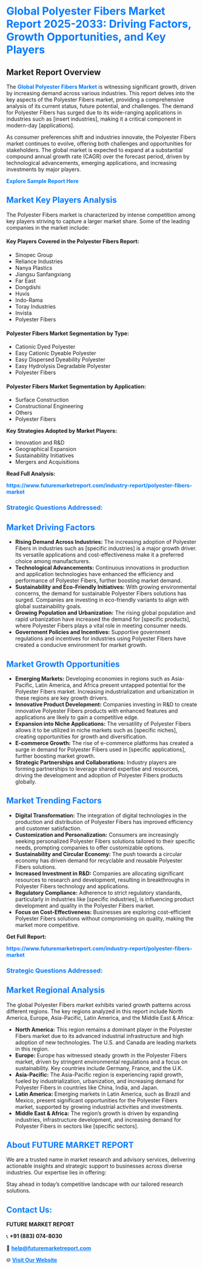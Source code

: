 <h1 style="color: #007BFF;">Global Polyester Fibers Market Report 2025-2033: Driving Factors, Growth Opportunities, and Key Players</h1>

<section id="overview">
<h2>Market Report Overview</h2>
<p>The <a href="https://www.futuremarketreport.com/industry-report/polyester-fibers-market" style="color: #007BFF; text-decoration: none;"><strong>Global Polyester Fibers Market</strong></a> is witnessing significant growth, driven by increasing demand across various industries. This report delves into the key aspects of the Polyester Fibers market, providing a comprehensive analysis of its current status, future potential, and challenges. The demand for Polyester Fibers has surged due to its wide-ranging applications in industries such as [insert industries], making it a critical component in modern-day [applications].</p>
<p>As consumer preferences shift and industries innovate, the Polyester Fibers market continues to evolve, offering both challenges and opportunities for stakeholders. The global market is expected to expand at a substantial compound annual growth rate (CAGR) over the forecast period, driven by technological advancements, emerging applications, and increasing investments by major players.</p>
</section>

<section id="overview">
<p><a href="https://www.futuremarketreport.com/request-sample/reportId=107021" style="color: #007BFF; text-decoration: none;"><strong>Explore Sample Report Here</strong></a></p>
</section>

<section id="key-players">
<h2 style="color: #007BFF;">Market Key Players Analysis</h2>
<p>The Polyester Fibers market is characterized by intense competition among key players striving to capture a larger market share. Some of the leading companies in the market include:</p>
<h4>Key Players Covered in the Polyester Fibers Report:</h4>
<ul><li>Sinopec Group</li><li>Reliance Industries</li><li>Nanya Plastics</li><li>Jiangsu Sanfangxiang</li><li>Far East</li><li>Dongdishi</li><li>Huvis</li><li>Indo-Rama</li><li>Toray Industries</li><li>Invista</li><li>Polyester Fibers</li></ul>
<h4>Polyester Fibers Market Segmentation by Type:</h4>
<ul><li>Cationic Dyed Polyester</li><li>Easy Cationic Dyeable Polyester</li><li>Easy Dispersed Dyeability Polyester</li><li>Easy Hydrolysis Degradable Polyester</li><li>Polyester Fibers</li></ul>

<h4>Polyester Fibers Market Segmentation by Application:</h4>
<ul><li>Surface Construction</li><li>Constructional Engineering</li><li>Others</li><li>Polyester Fibers</li></ul>
<p><strong>Key Strategies Adopted by Market Players:</strong></p>
<ul>
<li>Innovation and R&D</li>
<li>Geographical Expansion</li>
<li>Sustainability Initiatives</li>
<li>Mergers and Acquisitions</li>
</ul>
</section>

<section>
<p><strong>Read Full Analysis: </strong></p><a href="https://www.futuremarketreport.com/industry-report/polyester-fibers-market" style="color: #007BFF; text-decoration: none;"><strong>https://www.futuremarketreport.com/industry-report/polyester-fibers-market</strong></a>
<h3 style="color: #007BFF;">Strategic Questions Addressed:</h3>
</section>

<section id="driving-factors">
<h2 style="color: #007BFF;">Market Driving Factors</h2>
<ul>
<li><strong>Rising Demand Across Industries:</strong> The increasing adoption of Polyester Fibers in industries such as [specific industries] is a major growth driver. Its versatile applications and cost-effectiveness make it a preferred choice among manufacturers.</li>
<li><strong>Technological Advancements:</strong> Continuous innovations in production and application technologies have enhanced the efficiency and performance of Polyester Fibers, further boosting market demand.</li>
<li><strong>Sustainability and Eco-Friendly Initiatives:</strong> With growing environmental concerns, the demand for sustainable Polyester Fibers solutions has surged. Companies are investing in eco-friendly variants to align with global sustainability goals.</li>
<li><strong>Growing Population and Urbanization:</strong> The rising global population and rapid urbanization have increased the demand for [specific products], where Polyester Fibers plays a vital role in meeting consumer needs.</li>
<li><strong>Government Policies and Incentives:</strong> Supportive government regulations and incentives for industries using Polyester Fibers have created a conducive environment for market growth.</li>
</ul>
</section>

<section id="growth-opportunities">
<h2 style="color: #007BFF;">Market Growth Opportunities</h2>
<ul>
<li><strong>Emerging Markets:</strong> Developing economies in regions such as Asia-Pacific, Latin America, and Africa present untapped potential for the Polyester Fibers market. Increasing industrialization and urbanization in these regions are key growth drivers.</li>
<li><strong>Innovative Product Development:</strong> Companies investing in R&D to create innovative Polyester Fibers products with enhanced features and applications are likely to gain a competitive edge.</li>
<li><strong>Expansion into Niche Applications:</strong> The versatility of Polyester Fibers allows it to be utilized in niche markets such as [specific niches], creating opportunities for growth and diversification.</li>
<li><strong>E-commerce Growth:</strong> The rise of e-commerce platforms has created a surge in demand for Polyester Fibers used in [specific applications], further boosting market growth.</li>
<li><strong>Strategic Partnerships and Collaborations:</strong> Industry players are forming partnerships to leverage shared expertise and resources, driving the development and adoption of Polyester Fibers products globally.</li>
</ul>
</section>

<section id="trending-factors">
<h2 style="color: #007BFF;">Market Trending Factors</h2>
<ul>
<li><strong>Digital Transformation:</strong> The integration of digital technologies in the production and distribution of Polyester Fibers has improved efficiency and customer satisfaction.</li>
<li><strong>Customization and Personalization:</strong> Consumers are increasingly seeking personalized Polyester Fibers solutions tailored to their specific needs, prompting companies to offer customizable options.</li>
<li><strong>Sustainability and Circular Economy:</strong> The push towards a circular economy has driven demand for recyclable and reusable Polyester Fibers solutions.</li>
<li><strong>Increased Investment in R&D:</strong> Companies are allocating significant resources to research and development, resulting in breakthroughs in Polyester Fibers technology and applications.</li>
<li><strong>Regulatory Compliance:</strong> Adherence to strict regulatory standards, particularly in industries like [specific industries], is influencing product development and quality in the Polyester Fibers market.</li>
<li><strong>Focus on Cost-Effectiveness:</strong> Businesses are exploring cost-efficient Polyester Fibers solutions without compromising on quality, making the market more competitive.</li>
</ul>
</section>

<section>
<p><strong>Get Full Report: </strong></p><a href="https://www.futuremarketreport.com/industry-report/polyester-fibers-market" style="color: #007BFF; text-decoration: none;"><strong>https://www.futuremarketreport.com/industry-report/polyester-fibers-market</strong></a>
<h3 style="color: #007BFF;">Strategic Questions Addressed:</h3>
</section>


<section id="regional-analysis">
<h2 style="color: #007BFF;">Market Regional Analysis</h2>
<p>The global Polyester Fibers market exhibits varied growth patterns across different regions. The key regions analyzed in this report include North America, Europe, Asia-Pacific, Latin America, and the Middle East & Africa:</p>
<ul>
<li><strong>North America:</strong> This region remains a dominant player in the Polyester Fibers market due to its advanced industrial infrastructure and high adoption of new technologies. The U.S. and Canada are leading markets in this region.</li>
<li><strong>Europe:</strong> Europe has witnessed steady growth in the Polyester Fibers market, driven by stringent environmental regulations and a focus on sustainability. Key countries include Germany, France, and the U.K.</li>
<li><strong>Asia-Pacific:</strong> The Asia-Pacific region is experiencing rapid growth, fueled by industrialization, urbanization, and increasing demand for Polyester Fibers in countries like China, India, and Japan.</li>
<li><strong>Latin America:</strong> Emerging markets in Latin America, such as Brazil and Mexico, present significant opportunities for the Polyester Fibers market, supported by growing industrial activities and investments.</li>
<li><strong>Middle East & Africa:</strong> The region’s growth is driven by expanding industries, infrastructure development, and increasing demand for Polyester Fibers in sectors like [specific sectors].</li>
</ul>
</section>

<footer>
<h2 style="color: #007BFF;">About FUTURE MARKET REPORT</h2>
<p>We are a trusted name in market research and advisory services, delivering actionable insights and strategic support to businesses across diverse industries. Our expertise lies in offering:</p>

<p>Stay ahead in today’s competitive landscape with our tailored research solutions.</p>

<h2 style="color: #007BFF;">Contact Us:</h2>
<p><strong>FUTURE MARKET REPORT</strong></p>
<p>📞 <strong>+91 (883) 074-8030</strong></p>
<p>📧 <strong><a href="mailto:help@futuremarketreport.com" style="color: #007BFF;">help@futuremarketreport.com</a></strong></p>
<p>🌐 <strong><a href="https://www.futuremarketreport.com/" style="color: #007BFF;">Visit Our Website</a></strong></p>
</footer>